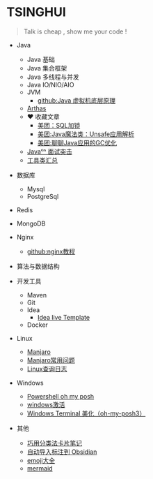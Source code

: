 # TSINGHUI

> Talk is cheap , show me your code !

- Java
  - Java 基础
  - Java 集合框架
  - Java 多线程与并发
  - Java IO/NIO/AIO
  - JVM
    - [github:Java 虚拟机底层原理](https://github.com/doocs/jvm)
  - [Arthas](Java/Arthas使用文档.md)
  - :heart:  收藏文章
    - [美团：SQL加锁](Inbox/美团：这个%20SQL%20语句加了哪些锁.md)
    - [美团:Java魔法类：Unsafe应用解析](https://tech.meituan.com/2019/02/14/talk-about-java-magic-class-unsafe.html)
    - [美团:聊聊Java应用的GC优化](https://tech.meituan.com/2017/12/29/jvm-optimize.html)
  - [Javaᶜⁿ 面试突击](https://www.javacn.site/interview/basic/)
  - [工具类汇总](Java/工具类汇总.md)
- 数据库
  - Mysql
  - PostgreSql
- Redis
- MongoDB
- Nginx
  - [github:nginx教程](https://github.com/dunwu/nginx-tutorial)
- 算法与数据结构
- 开发工具
  - Maven
  - Git
  - Idea
    - [Idea live Template](Java/Idea.md)
  - Docker
- Linux
  - [Manjaro](Linux/Manjaro教程.md)
  - [Manjaro常用问题](Linux/Manjaro常用问题.md)
  - [Linux查询日志](Linux/Linux查询日志.md)
- Windows
  - [Powershell  oh my posh](Windows/Powershell%20%20oh%20my%20posh.md)
  - [windows激活](Windows/windows激活.md)
  - [Windows Terminal 美化（oh-my-posh3）](Windows/Windows%20Terminal%20美化（oh-my-posh3）.md)

- 其他
  - [巧用分类法卡片笔记](Inbox/巧用分类法解决使用卡片笔记时遇到的困境.md)
  - [自动导入标注到 Obsidian](Inbox/自动导入标注到%20Obsidian（不使用同步助手方案）)
  - [emoji大全](https://gist.github.com/rxaviers/7360908)
  - [mermaid](Inbox/mermaid.md)
